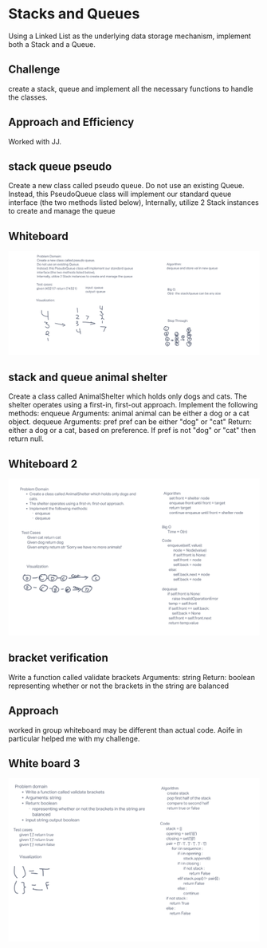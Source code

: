 # Stacks and Queues

Using a Linked List as the underlying data storage mechanism, implement both a Stack and a Queue.

## Challenge

create a stack, queue and implement all the necessary functions to handle the classes.

## Approach and Efficiency

Worked with JJ.

## stack queue pseudo

Create a new class called pseudo queue.
Do not use an existing Queue.
Instead, this PseudoQueue class will implement our standard queue interface (the two methods listed below),
Internally, utilize 2 Stack instances to create and manage the queue

## Whiteboard

![queue](queue.png)

## stack and queue animal shelter

Create a class called AnimalShelter which holds only dogs and cats.
The shelter operates using a first-in, first-out approach.
Implement the following methods:
enqueue
Arguments: animal
animal can be either a dog or a cat object.
dequeue
Arguments: pref
pref can be either "dog" or "cat"
Return: either a dog or a cat, based on preference.
If pref is not "dog" or "cat" then return null.

## Whiteboard 2

![shelter](shelter.png)

## bracket verification

Write a function called validate brackets
Arguments: string
Return: boolean
representing whether or not the brackets in the string are balanced

## Approach

worked in group whiteboard may be different than actual code. Aoife in particular helped me with my challenge.

## White board 3

![brackets](brackets.png)
